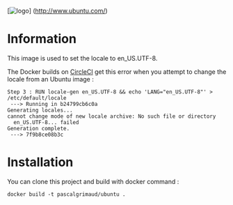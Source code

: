 [![logo](https://raw.githubusercontent.com/pascalgrimaud/dockerfiles/master/images/ubuntu.png)]
(http://www.ubuntu.com/)



# Information

This image is used to set the locale to en_US.UTF-8.


The Docker builds on [CircleCI](https://circleci.com)
get this error when you attempt to change the locale from an Ubuntu image :

```
Step 3 : RUN locale-gen en_US.UTF-8 && echo 'LANG="en_US.UTF-8"' > /etc/default/locale
 ---> Running in b24799cb6c0a
Generating locales...
cannot change mode of new locale archive: No such file or directory
  en_US.UTF-8... failed
Generation complete.
 ---> 7f9b8ce08b3c
 ```



# Installation
You can clone this project and build with docker command :

```
docker build -t pascalgrimaud/ubuntu .
```

